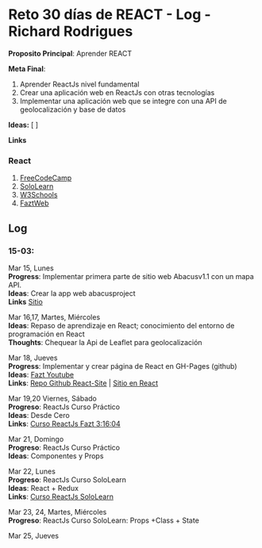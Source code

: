 # Reto 30 días de REACT - Log - Richard Rodrigues

**Proposito Principal**: Aprender REACT

**Meta Final**:
1) Aprender ReactJs nivel fundamental
2) Crear una aplicación web en ReactJs con otras tecnologías
3) Implementar una aplicación web que se integre con una API de geolocalización y base de datos

**Ideas:** 
  [         ]

**Links**
### React
1. [FreeCodeCamp](https://www.freecodecamp.org/)
2. [SoloLearn](https://www.sololearn.com/learning/1073)
3. [W3Schools](https://www.w3schools.com/python/default.asp)
4. [FaztWeb](https://www.faztweb.com/cursos/reactjs/1)


## Log

### 15-03:
Mar 15, Lunes<br>
**Progress**: Implementar primera parte de sitio web Abacusv1.1 con un mapa API.<br>
**Ideas**: Crear la app web abacusproject<br>
**Links** [Sitio](https://rich1n.github.io/abacus/index.html)<br>

Mar 16,17, Martes, Miércoles<br>
**Ideas**: Repaso de aprendizaje en React; conocimiento del entorno de programación en React<br>
**Thoughts**: Chequear la Api de Leaflet para geolocalización<br>

Mar 18, Jueves<br>
**Progress**: Implementar y crear página de React en GH-Pages (github)<br>
**Ideas**: [Fazt Youtube](https://www.youtube.com/watch?v=M6hBd3Lomvw&feature=emb_title)<br>
**Links**: [Repo Github React-Site](https://github.com/rich1n/react-site) | [Sitio en React](https://rich1n.github.io/react-site/)<br>

Mar 19,20 Viernes, Sábado<br>
**Progreso**: ReactJs Curso Práctico<br>
**Ideas**: Desde Cero<br>
**Links**: [Curso ReactJs Fazt 3:16:04](https://www.youtube.com/watch?v=zIY87vU33aA)<br>

Mar 21, Domingo<br>
**Progreso**: ReactJs Curso Práctico<br>
**Ideas**: Componentes y Props<br>

Mar 22, Lunes<br>
**Progreso**: ReactJs Curso SoloLearn<br>
**Ideas**: React + Redux<br>
**Links**: [Curso ReactJs SoloLearn](https://www.sololearn.com/learning/1097)<br>

Mar 23, 24, Martes, Miércoles<br>
**Progreso**: ReactJs Curso SoloLearn: Props +Class + State<br>

Mar 25, Jueves
